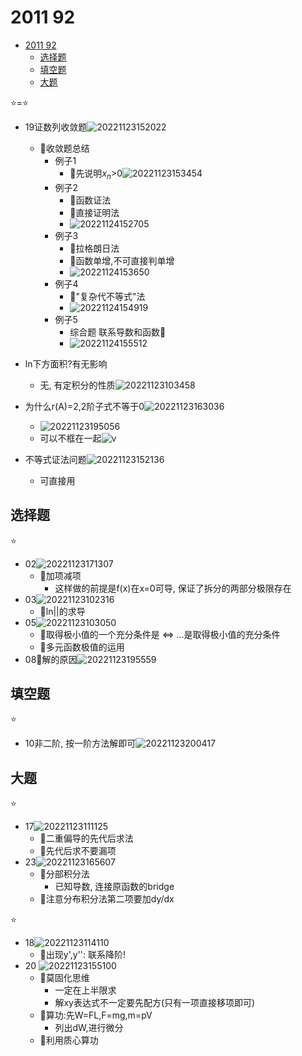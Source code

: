# 2011 92

- [2011 92](#2011-92)
  - [选择题](#选择题)
  - [填空题](#填空题)
  - [大题](#大题)

⭐=⭐

- 19证数列收敛题![20221123152022](https://raw.githubusercontent.com/Logible/Image/main/note_image/20221123152022.png)
  - 💚收敛题总结
    - 例子1
      - 💚先说明$x_n$>0![20221123153454](https://raw.githubusercontent.com/Logible/Image/main/note_image/20221123153454.png)
    - 例子2
      - 💚函数证法
      - 💚直接证明法
      - ![20221124152705](https://raw.githubusercontent.com/Logible/Image/main/note_image/20221124152705.png)
    - 例子3
      - 💚拉格朗日法
      - 💚函数单增,不可直接判单增
      - ![20221124153650](https://raw.githubusercontent.com/Logible/Image/main/note_image/20221124153650.png)
    - 例子4
      - 💚"复杂代不等式"法
      - ![20221124154919](https://raw.githubusercontent.com/Logible/Image/main/note_image/20221124154919.png)
    - 例子5
      - 综合题 联系导数和函数💚
      - ![20221124155512](https://raw.githubusercontent.com/Logible/Image/main/note_image/20221124155512.png)

- ln下方面积?有无影响
  - 无, 有定积分的性质![20221123103458](https://raw.githubusercontent.com/Logible/Image/main/note_image/20221123103458.png)
- 为什么r(A)=2,2阶子式不等于0![20221123163036](https://raw.githubusercontent.com/Logible/Image/main/note_image/20221123163036.png)
  - ![20221123195056](https://raw.githubusercontent.com/Logible/Image/main/note_image/20221123195056.png)
  - 可以不框在一起![v](https://images2018.cnblogs.com/blog/1203675/201805/1203675-20180530165557705-1796547003.png)
- 不等式证法问题![20221123152136](https://raw.githubusercontent.com/Logible/Image/main/note_image/20221123152136.png)
  - 可直接用

## 选择题

⭐

- 02![20221123171307](https://raw.githubusercontent.com/Logible/Image/main/note_image/20221123171307.png)
  - 💚加项减项
    - 这样做的前提是f(x)在x=0可导, 保证了拆分的两部分极限存在
- 03![20221123102316](https://raw.githubusercontent.com/Logible/Image/main/note_image/20221123102316.png)
  - 💚ln||的求导
- 05![20221123103050](https://raw.githubusercontent.com/Logible/Image/main/note_image/20221123103050.png)
  - 💚取得极小值的一个充分条件是 <=> ...是取得极小值的充分条件
  - 💚多元函数极值的运用
- 08💚解的原因![20221123195559](https://raw.githubusercontent.com/Logible/Image/main/note_image/20221123195559.png)

## 填空题

⭐

- 10非二阶, 按一阶方法解即可![20221123200417](https://raw.githubusercontent.com/Logible/Image/main/note_image/20221123200417.png)

## 大题

⭐

- 17![20221123111125](https://raw.githubusercontent.com/Logible/Image/main/note_image/20221123111125.png)
  - 💚二重偏导的先代后求法
  - 💚先代后求不要漏项
- 23![20221123165607](https://raw.githubusercontent.com/Logible/Image/main/note_image/20221123165607.png)
  - 💚分部积分法
    - 已知导数, 连接原函数的bridge
  - 💚注意分布积分法第二项要加dy/dx

⭐

- 18![20221123114110](https://raw.githubusercontent.com/Logible/Image/main/note_image/20221123114110.png)
  - 💚出现y',y'': 联系降阶!
- 20 ![20221123155100](https://raw.githubusercontent.com/Logible/Image/main/note_image/20221123155100.png)
  - 💚莫固化思维
    - 一定在上半限求
    - 解xy表达式不一定要先配方(只有一项直接移项即可)
  - 💚算功:先W=FL,F=mg,m=pV
    - 列出dW,进行微分
  - 💚利用质心算功

